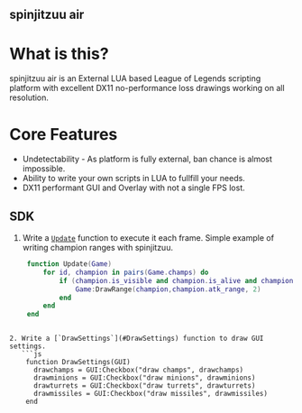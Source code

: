 ## spinjitzuu air

# What is this?
spinjitzuu air is an External LUA based League of Legends scripting platform with excellent DX11 no-performance loss drawings working on all resolution.

# Core Features
- Undetectability - As platform is fully external, ban chance is almost impossible.
- Ability to write your own scripts in LUA to fullfill your needs.
- DX11 performant GUI and Overlay with not a single FPS lost.


## SDK

1. Write a [`Update`](#Update) function to execute it each frame. Simple example of writing champion ranges with spinjitzuu.
   ```lua
	function Update(Game)
		for id, champion in pairs(Game.champs) do
			if (champion.is_visible and champion.is_alive and champion.health > 0) then
				Game:DrawRange(champion,champion.atk_range, 2)
			end
		end
	end
```
  
2. Write a [`DrawSettings`](#DrawSettings) function to draw GUI settings.
   ```js
	function DrawSettings(GUI) 
	  drawchamps = GUI:Checkbox("draw champs", drawchamps)
	  drawminions = GUI:Checkbox("draw minions", drawminions)
	  drawturrets = GUI:Checkbox("draw turrets", drawturrets)
	  drawmissiles = GUI:Checkbox("draw missiles", drawmissiles)
    end
   ```

